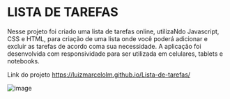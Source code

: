 # LISTA DE TAREFAS

Nesse projeto foi criado uma lista de tarefas online, utilizaNdo Javascript, CSS e HTML, para criação de uma lista onde você poderá adicionar e excluir as tarefas de acordo coma sua necessidade. A aplicação foi desenvolvida com responsividade para ser utilizada em celulares, tablets e notebooks.
 
 Link do projeto
 https://luizmarcelolm.github.io/Lista-de-tarefas/
  
  ![image](https://user-images.githubusercontent.com/109484017/190879912-9529bf45-04be-4512-a074-e433a8f546db.png)

